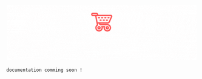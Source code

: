 <p align='center'>
    <img src='doc-images/snap-logo.gif'>
</p>


```documentation comming soon ! ```